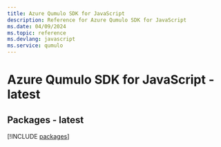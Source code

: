 ```yaml
---
title: Azure Qumulo SDK for JavaScript
description: Reference for Azure Qumulo SDK for JavaScript
ms.date: 04/09/2024
ms.topic: reference
ms.devlang: javascript
ms.service: qumulo
---
```

# Azure Qumulo SDK for JavaScript - latest
## Packages - latest
[!INCLUDE [packages](qumulo-index.md)]